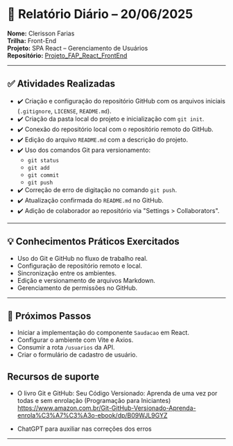 # 📅 Relatório Diário – 20/06/2025

**Nome:** Clerisson Farias  
**Trilha:** Front-End  
**Projeto:** SPA React – Gerenciamento de Usuários  
**Repositório:** [Projeto_FAP_React_FrontEnd](https://github.com/ClerissonTeixeira/Projeto_FAP_React_FrontEnd)

---

## ✅ Atividades Realizadas

- ✔️ Criação e configuração do repositório GitHub com os arquivos iniciais (`.gitignore`, `LICENSE`, `README.md`).
- ✔️ Criação da pasta local do projeto e inicialização com `git init`.
- ✔️ Conexão do repositório local com o repositório remoto do GitHub.
- ✔️ Edição do arquivo `README.md` com a descrição do projeto.
- ✔️ Uso dos comandos Git para versionamento:
  - `git status`
  - `git add`
  - `git commit`
  - `git push`
- ✔️ Correção de erro de digitação no comando `git push`.
- ✔️ Atualização confirmada do `README.md` no GitHub.
- ✔️ Adição de colaborador ao repositório via "Settings > Collaborators".

---

## 💡 Conhecimentos Práticos Exercitados

- Uso do Git e GitHub no fluxo de trabalho real.
- Configuração de repositório remoto e local.
- Sincronização entre os ambientes.
- Edição e versionamento de arquivos Markdown.
- Gerenciamento de permissões no GitHub.

---

## 📝 Próximos Passos

- Iniciar a implementação do componente `Saudacao` em React.
- Configurar o ambiente com Vite e Axios.
- Consumir a rota `/usuarios` da API.
- Criar o formulário de cadastro de usuário.

## Recursos de suporte

- O livro Git e GitHub: Seu Código Versionado: Aprenda de uma vez por todas e sem enrolação (Programação para Iniciantes)  https://www.amazon.com.br/Git-GitHub-Versionado-Aprenda-enrola%C3%A7%C3%A3o-ebook/dp/B09WJL9GYZ

- ChatGPT para auxiliar nas correções dos erros

---
